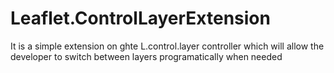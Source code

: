 Leaflet.ControlLayerExtension
=============================

It is a simple extension on ghte L.control.layer controller which will allow the developer to switch between layers programatically when needed
